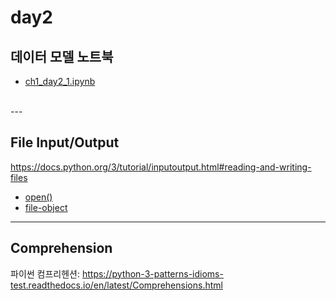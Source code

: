 # day2

## 데이터 모델 노트북

- [ch1_day2_1.ipynb](/day2/ch1_day2_1.ipynb)

<br>
---

## File Input/Output

https://docs.python.org/3/tutorial/inputoutput.html#reading-and-writing-files

- [open()](https://docs.python.org/3/library/functions.html#open)
- [file-object](https://docs.python.org/3/glossary.html#term-file-object)

---

## Comprehension

파이썬 컴프리헨션: https://python-3-patterns-idioms-test.readthedocs.io/en/latest/Comprehensions.html
